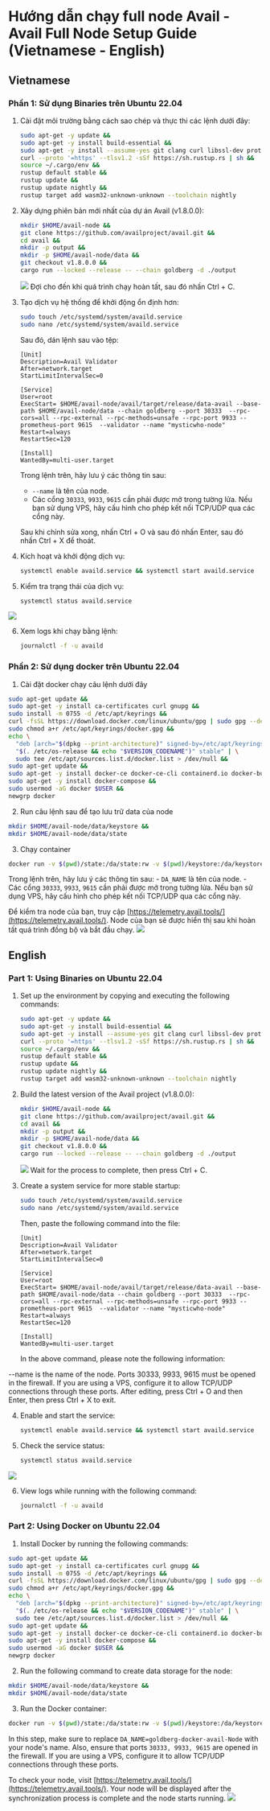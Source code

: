 # Hướng dẫn chạy full node Avail - Avail Full Node Setup Guide (Vietnamese - English)
## Vietnamese

### Phần 1: Sử dụng Binaries trên Ubuntu 22.04

1. Cài đặt môi trường bằng cách sao chép và thực thi các lệnh dưới đây:

    ```bash
    sudo apt-get -y update &&
    sudo apt-get -y install build-essential &&
    sudo apt-get -y install --assume-yes git clang curl libssl-dev protobuf-compiler && 
    curl --proto '=https' --tlsv1.2 -sSf https://sh.rustup.rs | sh &&
    source ~/.cargo/env &&
    rustup default stable &&
    rustup update &&
    rustup update nightly && 
    rustup target add wasm32-unknown-unknown --toolchain nightly
    ```

2. Xây dựng phiên bản mới nhất của dự án Avail (v1.8.0.0):

    ```bash
    mkdir $HOME/avail-node &&
    git clone https://github.com/availproject/avail.git &&
    cd avail &&
    mkdir -p output &&
    mkdir -p $HOME/avail-node/data &&
    git checkout v1.8.0.0 &&
    cargo run --locked --release -- --chain goldberg -d ./output
    ```
    <img src="https://github.com/hiephtdev/huong-dan-chay-full-node-avail/blob/main/build.png">
    Đợi cho đến khi quá trình chạy hoàn tất, sau đó nhấn Ctrl + C.

3. Tạo dịch vụ hệ thống để khởi động ổn định hơn:

    ```bash
    sudo touch /etc/systemd/system/availd.service
    sudo nano /etc/systemd/system/availd.service
    ```

    Sau đó, dán lệnh sau vào tệp:

    ```
    [Unit] 
    Description=Avail Validator
    After=network.target
    StartLimitIntervalSec=0

    [Service] 
    User=root 
    ExecStart= $HOME/avail-node/avail/target/release/data-avail --base-path $HOME/avail-node/data --chain goldberg --port 30333  --rpc-cors=all --rpc-external --rpc-methods=unsafe --rpc-port 9933 --prometheus-port 9615  --validator --name "mysticwho-node"
    Restart=always 
    RestartSec=120

    [Install] 
    WantedBy=multi-user.target
    ```

    Trong lệnh trên, hãy lưu ý các thông tin sau:
    - `--name` là tên của node.
    - Các cổng `30333`, `9933`, `9615` cần phải được mở trong tường lửa. Nếu bạn sử dụng VPS, hãy cấu hình cho phép kết nối TCP/UDP qua các cổng này.

    Sau khi chỉnh sửa xong, nhấn Ctrl + O và sau đó nhấn Enter, sau đó nhấn Ctrl + X để thoát.

4. Kích hoạt và khởi động dịch vụ:

    ```bash
    systemctl enable availd.service && systemctl start availd.service
    ```

5. Kiểm tra trạng thái của dịch vụ:

    ```bash
    systemctl status availd.service
    ```
<img src="https://github.com/hiephtdev/huong-dan-chay-full-node-avail/blob/main/service-status.png">

6. Xem logs khi chạy bằng lệnh:

    ```bash
    journalctl -f -u availd
    ```

### Phần 2: Sử dụng docker trên Ubuntu 22.04

1. Cài đặt docker chạy câu lệnh dưới đây

```bash
sudo apt-get update &&
sudo apt-get -y install ca-certificates curl gnupg &&
sudo install -m 0755 -d /etc/apt/keyrings &&
curl -fsSL https://download.docker.com/linux/ubuntu/gpg | sudo gpg --dearmor -o /etc/apt/keyrings/docker.gpg &&
sudo chmod a+r /etc/apt/keyrings/docker.gpg &&
echo \
  "deb [arch="$(dpkg --print-architecture)" signed-by=/etc/apt/keyrings/docker.gpg] https://download.docker.com/linux/ubuntu \
  "$(. /etc/os-release && echo "$VERSION_CODENAME")" stable" | \
  sudo tee /etc/apt/sources.list.d/docker.list > /dev/null &&
sudo apt-get update &&
sudo apt-get -y install docker-ce docker-ce-cli containerd.io docker-buildx-plugin docker-compose-plugin &&
sudo apt-get -y install docker-compose &&
sudo usermod -aG docker $USER &&
newgrp docker
```

2. Run câu lệnh sau để tạo lưu trữ data của node
```bash
mkdir $HOME/avail-node/data/keystore &&
mkdir $HOME/avail-node/data/state
```
3. Chạy container
```bash
docker run -v $(pwd)/state:/da/state:rw -v $(pwd)/keystore:/da/keystore:rw -e DA_CHAIN=goldberg -e DA_NAME=goldberg-docker-avail-Node -p 0.0.0.0:30333:30333 -p 9615:9615 -p 9944:9944 -d --restart unless-stopped availj/avail:v1.8.0.0
```
Trong lệnh trên, hãy lưu ý các thông tin sau:
    - `DA_NAME` là tên của node.
    - Các cổng `30333`, `9933`, `9615` cần phải được mở trong tường lửa. Nếu bạn sử dụng VPS, hãy cấu hình cho phép kết nối TCP/UDP qua các cổng này.


Để kiểm tra node của bạn, truy cập [https://telemetry.avail.tools/](https://telemetry.avail.tools/). Node của bạn sẽ được hiển thị sau khi hoàn tất quá trình đồng bộ và bắt đầu chạy.
<img src="https://github.com/hiephtdev/huong-dan-chay-full-node-avail/blob/main/check-tool.png">


## English
### Part 1: Using Binaries on Ubuntu 22.04

1. Set up the environment by copying and executing the following commands:

    ```bash
    sudo apt-get -y update &&
    sudo apt-get -y install build-essential &&
    sudo apt-get -y install --assume-yes git clang curl libssl-dev protobuf-compiler && 
    curl --proto '=https' --tlsv1.2 -sSf https://sh.rustup.rs | sh &&
    source ~/.cargo/env &&
    rustup default stable &&
    rustup update &&
    rustup update nightly && 
    rustup target add wasm32-unknown-unknown --toolchain nightly
    ```

2. Build the latest version of the Avail project (v1.8.0.0):

    ```bash
    mkdir $HOME/avail-node &&
    git clone https://github.com/availproject/avail.git &&
    cd avail &&
    mkdir -p output &&
    mkdir -p $HOME/avail-node/data &&
    git checkout v1.8.0.0 &&
    cargo run --locked --release -- --chain goldberg -d ./output
    ```
     <img src="https://github.com/hiephtdev/huong-dan-chay-full-node-avail/blob/main/build.png">
    Wait for the process to complete, then press Ctrl + C.

3. Create a system service for more stable startup:

    ```bash
    sudo touch /etc/systemd/system/availd.service
    sudo nano /etc/systemd/system/availd.service
    ```

    Then, paste the following command into the file:

    ```
    [Unit] 
    Description=Avail Validator
    After=network.target
    StartLimitIntervalSec=0

    [Service] 
    User=root 
    ExecStart= $HOME/avail-node/avail/target/release/data-avail --base-path $HOME/avail-node/data --chain goldberg --port 30333  --rpc-cors=all --rpc-external --rpc-methods=unsafe --rpc-port 9933 --prometheus-port 9615  --validator --name "mysticwho-node"
    Restart=always 
    RestartSec=120

    [Install] 
    WantedBy=multi-user.target
    ```

    In the above command, please note the following information:

--name is the name of the node.
Ports 30333, 9933, 9615 must be opened in the firewall. If you are using a VPS, configure it to allow TCP/UDP connections through these ports.
After editing, press Ctrl + O and then Enter, then press Ctrl + X to exit.

4. Enable and start the service:

    ```bash
    systemctl enable availd.service && systemctl start availd.service
    ```

5. Check the service status:

    ```bash
    systemctl status availd.service
    ```
<img src="https://github.com/hiephtdev/huong-dan-chay-full-node-avail/blob/main/service-status.png">

6. View logs while running with the following command:

    ```bash
    journalctl -f -u availd
    ```

### Part 2: Using Docker on Ubuntu 22.04

1. Install Docker by running the following commands:

```bash
sudo apt-get update &&
sudo apt-get -y install ca-certificates curl gnupg &&
sudo install -m 0755 -d /etc/apt/keyrings &&
curl -fsSL https://download.docker.com/linux/ubuntu/gpg | sudo gpg --dearmor -o /etc/apt/keyrings/docker.gpg &&
sudo chmod a+r /etc/apt/keyrings/docker.gpg &&
echo \
  "deb [arch="$(dpkg --print-architecture)" signed-by=/etc/apt/keyrings/docker.gpg] https://download.docker.com/linux/ubuntu \
  "$(. /etc/os-release && echo "$VERSION_CODENAME")" stable" | \
  sudo tee /etc/apt/sources.list.d/docker.list > /dev/null &&
sudo apt-get update &&
sudo apt-get -y install docker-ce docker-ce-cli containerd.io docker-buildx-plugin docker-compose-plugin &&
sudo apt-get -y install docker-compose &&
sudo usermod -aG docker $USER &&
newgrp docker
```

2. Run the following command to create data storage for the node:
```bash
mkdir $HOME/avail-node/data/keystore &&
mkdir $HOME/avail-node/data/state
```
3. Run the Docker container:
```bash
docker run -v $(pwd)/state:/da/state:rw -v $(pwd)/keystore:/da/keystore:rw -e DA_CHAIN=goldberg -e DA_NAME=goldberg-docker-avail-Node -p 0.0.0.0:30333:30333 -p 9615:9615 -p 9944:9944 -d --restart unless-stopped availj/avail:v1.8.0.0
```
In this step, make sure to replace `DA_NAME=goldberg-docker-avail-Node` with your node's name. Also, ensure that ports `30333, 9933, 9615` are opened in the firewall. If you are using a VPS, configure it to allow TCP/UDP connections through these ports.


To check your node, visit [https://telemetry.avail.tools/](https://telemetry.avail.tools/). Your node will be displayed after the synchronization process is complete and the node starts running.
<img src="https://github.com/hiephtdev/huong-dan-chay-full-node-avail/blob/main/check-tool.png">



